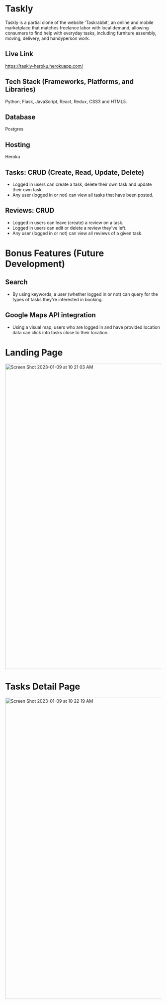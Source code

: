 # Taskly

Taskly is a partial clone of the website 'Taskrabbit', an online and mobile marketplace that matches freelance labor with local demand, allowing consumers to find help with everyday tasks, including furniture assembly, moving, delivery, and handyperson work. 

## Live Link
https://taskly-heroku.herokuapp.com/

## Tech Stack (Frameworks, Platforms, and Libraries)
Python, Flask, JavaScript, React, Redux, CSS3 and HTML5.

## Database
Postgres

## Hosting
Heroku

## Tasks: CRUD (Create, Read, Update, Delete)

* Logged in users can create a task, delete their own task and update their own task. 
* Any user (logged in or not) can view all tasks that have been posted.

## Reviews: CRUD
* Logged in users can leave (create) a review on a task. 
* Logged in users can edit or delete a review they've left. 
* Any user (logged in or not) can view all reviews of a given task.

# Bonus Features (Future Development)

## Search
* By using keywords, a user (whether logged in or not) can query for the types of tasks they're interested in booking.

## Google Maps API integration
* Using a visual map, users who are logged in and have provided location data can click into tasks close to their location.

# Landing Page
<img width="981" alt="Screen Shot 2023-01-09 at 10 21 03 AM" src="https://user-images.githubusercontent.com/107960217/211356328-f102fa37-28ab-4d7d-9ece-cac08cd8de39.png">

# Tasks Detail Page
<img width="968" alt="Screen Shot 2023-01-09 at 10 22 19 AM" src="https://user-images.githubusercontent.com/107960217/211356533-e60a26a8-d7e5-4b7f-a189-bb02fed8b117.png">


